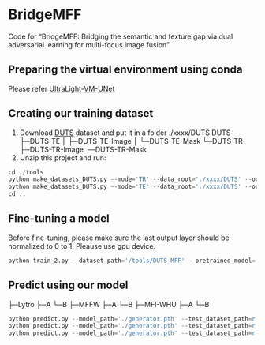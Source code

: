 # BridgeMFF
Code for “BridgeMFF: Bridging the semantic and texture gap via dual adversarial learning for multi-focus image fusion”
## Preparing the virtual environment using conda
Please refer [UltraLight-VM-UNet](https://github.com/wurenkai/UltraLight-VM-UNet)
## Creating our training dataset
1. Download [DUTS]([https://www.openai.com](http://saliencydetection.net/duts/)) dataset and put it in a folder ./xxxx/DUTS
DUTS
├─DUTS-TE
│  ├─DUTS-TE-Image
│  └─DUTS-TE-Mask
└─DUTS-TR
    ├─DUTS-TR-Image
    └─DUTS-TR-Mask
2. Unzip this project and run:
```python
cd ./tools
python make_datasets_DUTS.py --mode='TR' --data_root='./xxxx/DUTS' --out_dir_name='DUTS_MFF' #Training set
python make_datasets_DUTS.py --mode='TE' --data_root='./xxxx/DUTS' --out_dir_name='DUTS_MFF' #Validation set
cd ..
```
## Fine-tuning a model
Before fine-tuning, please make sure the last output layer should be normalized to 0 to 1! Pleause use gpu device.
```python
python train_2.py --dataset_path='/tools/DUTS_MFF' --pretrained_model='./xxxx.pth'
```
## Predict using our model
├─Lytro
    ├─A
    └─B
├─MFFW
    ├─A
    └─B
├─MFI-WHU
    ├─A
    └─B
```python
python predict.py --model_path='./generator.pth' --test_dataset_path=r'/xxx/Lytro'#Lytro
python predict.py --model_path='./generator.pth' --test_dataset_path=r'/xxx/MFFW'#MFFW
python predict.py --model_path='./generator.pth' --test_dataset_path=r'/xxx/MFI-WHU'#MFI-WHU
```
